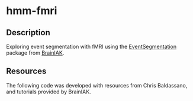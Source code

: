 # hmm-fmri

## Description
Exploring event segmentation with fMRI using the [EventSegmentation](https://brainiak.org/docs/brainiak.eventseg.html) package from [BrainIAK](https://brainiak.org/). 

## Resources
The following code was developed with resources from Chris Baldassano, and tutorials provided by BrainIAK. 
